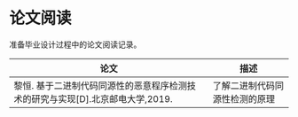 # 论文阅读

准备毕业设计过程中的论文阅读记录。

| 论文                                                                           | 描述                           |
| ------------------------------------------------------------------------------ | ------------------------------ |
| 黎恒. 基于二进制代码同源性的恶意程序检测技术的研究与实现[D].北京邮电大学,2019. | 了解二进制代码同源性检测的原理 |
